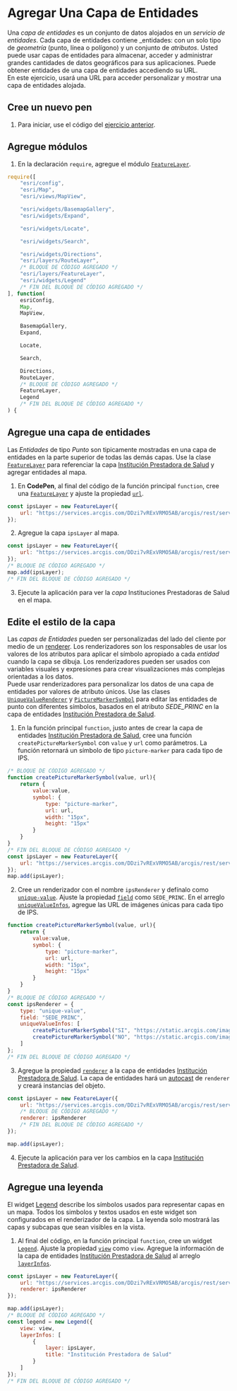 # Agregar Una Capa de Entidades
Una _capa de entidades_ es un conjunto de datos alojados en un _servicio de entidades_. Cada capa de entidades contiene _entidades: con un solo tipo de _geometría_ (punto, línea o polígono) y un conjunto de _atributos_. Usted puede usar capas de entidades para almacenar, acceder y administrar grandes cantidades de datos geográficos para sus aplicaciones. Puede obtener entidades de una capa de entidades accediendo su URL.  
En este ejercicio, usará una URL para acceder personalizar y mostrar una capa de entidades alojada.
## Cree un nuevo pen
1. Para iniciar, use el código del [ejercicio anterior](https://github.com/DesarrolladoresEsri/epc.co.js/blob/main/5.rutas/README.md).
## Agregue módulos 
1. En la declaración `require`, agregue el módulo [`FeatureLayer`](https://developers.arcgis.com/javascript/latest/api-reference/esri-layers-FeatureLayer.html).
```javascript
require([
    "esri/config", 
    "esri/Map", 
    "esri/views/MapView",

    "esri/widgets/BasemapGallery",
    "esri/widgets/Expand",

    "esri/widgets/Locate",

    "esri/widgets/Search",

    "esri/widgets/Directions",
    "esri/layers/RouteLayer",
    /* BLOQUE DE CÓDIGO AGREGADO */
    "esri/layers/FeatureLayer",
    "esri/widgets/Legend"
    /* FIN DEL BLOQUE DE CÓDIGO AGREGADO */
], function(
    esriConfig, 
    Map, 
    MapView,

    BasemapGallery,
    Expand,

    Locate,

    Search,

    Directions,
    RouteLayer,
    /* BLOQUE DE CÓDIGO AGREGADO */
    FeatureLayer,
    Legend
    /* FIN DEL BLOQUE DE CÓDIGO AGREGADO */
) {
```
## Agregue una capa de entidades
Las _Entidades_ de tipo _Punto_ son tipicamente mostradas en una capa de entidades en la parte superior de todas las demás capas. Use la clase [`FeatureLayer`](https://developers.arcgis.com/javascript/latest/api-reference/esri-layers-FeatureLayer.html) para referenciar la capa [Institución Prestadora de Salud](https://services.arcgis.com/DDzi7vRExVRMO5AB/arcgis/rest/services/Instituci%C3%B3n_Prestadora_de_Salud/FeatureServer/0) y agregar entidades al mapa.
1. En **CodePen**, al final del código de la función principal `function`, cree una [`FeatureLayer`](https://developers.arcgis.com/javascript/latest/api-reference/esri-layers-FeatureLayer.html) y ajuste la propiedad [`url`](https://developers.arcgis.com/javascript/latest/api-reference/esri-layers-FeatureLayer.html#url).
```javascript
const ipsLayer = new FeatureLayer({
    url: "https://services.arcgis.com/DDzi7vRExVRMO5AB/arcgis/rest/services/Instituci%C3%B3n_Prestadora_de_Salud/FeatureServer/0"
});
```
2. Agregue la capa `ipsLayer` al mapa.
```javascript
const ipsLayer = new FeatureLayer({
    url: "https://services.arcgis.com/DDzi7vRExVRMO5AB/arcgis/rest/services/Instituci%C3%B3n_Prestadora_de_Salud/FeatureServer/0"
});
/* BLOQUE DE CÓDIGO AGREGADO */
map.add(ipsLayer);
/* FIN DEL BLOQUE DE CÓDIGO AGREGADO */
```
3. Ejecute la aplicación para ver la _capa_ Instituciones Prestadoras de Salud en el mapa.
## Edite el estilo de la capa
Las _capas de Entidades_ pueden ser personalizadas del lado del cliente por medio de un [renderer](https://developers.arcgis.com/javascript/latest/api-reference/esri-renderers-Renderer.html). Los renderizadores son los responsables de usar los valores de los atributos para aplicar el símbolo apropiado a cada _entidad_ cuando la capa se dibuja. Los renderizadores pueden ser usados con variables visuales y expresiones para crear visualizaciones más complejas orientadas a los datos.  
Puede usar renderizadores para personalizar los datos de una capa de entidades por valores de atributo únicos. Use las clases [`UniqueValueRenderer`](https://developers.arcgis.com/javascript/latest/api-reference/esri-renderers-UniqueValueRenderer.html) y [`PictureMarkerSymbol`](https://developers.arcgis.com/javascript/latest/api-reference/esri-symbols-PictureMarkerSymbol.html) para editar las entidades de punto con diferentes símbolos, basados en el atributo _SEDE_PRINC_ en la capa de entidades [Institución Prestadora de Salud](https://services.arcgis.com/DDzi7vRExVRMO5AB/arcgis/rest/services/Instituci%C3%B3n_Prestadora_de_Salud/FeatureServer/0).
1. En la función principal `function`, justo antes de crear la capa de entidades [Institución Prestadora de Salud](https://services.arcgis.com/DDzi7vRExVRMO5AB/arcgis/rest/services/Instituci%C3%B3n_Prestadora_de_Salud/FeatureServer/0), cree una función `createPictureMarkerSymbol` con `value` y `url` como parámetros. La función retornará un símbolo de tipo `picture-marker` para cada tipo de IPS.
```javascript
/* BLOQUE DE CÓDIGO AGREGADO */
function createPictureMarkerSymbol(value, url){
    return {
        value:value,
        symbol: {
            type: "picture-marker",
            url: url,
            width: "15px",
            height: "15px"
        }
    }
}
/* FIN DEL BLOQUE DE CÓDIGO AGREGADO */
const ipsLayer = new FeatureLayer({
    url: "https://services.arcgis.com/DDzi7vRExVRMO5AB/arcgis/rest/services/Instituci%C3%B3n_Prestadora_de_Salud/FeatureServer/0",
});
map.add(ipsLayer);
```
2. Cree un renderizador con el nombre `ipsRenderer` y defínalo como [`unique-value`](https://developers.arcgis.com/javascript/latest/api-reference/esri-renderers-UniqueValueRenderer.html). Ajuste la propiedad [`field`](https://developers.arcgis.com/javascript/latest/api-reference/esri-renderers-UniqueValueRenderer.html#field) como `SEDE_PRINC`. En el arreglo [`uniqueValueInfos`](), agregue las URL de imágenes únicas para cada tipo de IPS.
```javascript
function createPictureMarkerSymbol(value, url){
    return {
        value:value,
        symbol: {
            type: "picture-marker",
            url: url,
            width: "15px",
            height: "15px"
        }
    }
}
/* BLOQUE DE CÓDIGO AGREGADO */
const ipsRenderer = {
    type: "unique-value",
    field: "SEDE_PRINC",
    uniqueValueInfos: [
        createPictureMarkerSymbol("SI", "https://static.arcgis.com/images/Symbols/Government/Hospital.png"),
        createPictureMarkerSymbol("NO", "https://static.arcgis.com/images/Symbols/Government/Hospital-and-Clinics.png")
    ]
};
/* FIN DEL BLOQUE DE CÓDIGO AGREGADO */
```
3. Agregue la propiedad [`renderer`](https://developers.arcgis.com/javascript/latest/api-reference/esri-layers-FeatureLayer.html#renderer) a la capa de entidades [Institución Prestadora de Salud](https://services.arcgis.com/DDzi7vRExVRMO5AB/arcgis/rest/services/Instituci%C3%B3n_Prestadora_de_Salud/FeatureServer/0). La capa de entidades hará un [autocast](https://developers.arcgis.com/javascript/latest/programming-patterns/#autocasting) de `renderer` y creará instancias del objeto. 
```javascript
const ipsLayer = new FeatureLayer({
    url: "https://services.arcgis.com/DDzi7vRExVRMO5AB/arcgis/rest/services/Instituci%C3%B3n_Prestadora_de_Salud/FeatureServer/0",
    /* BLOQUE DE CÓDIGO AGREGADO */
    renderer: ipsRenderer
    /* FIN DEL BLOQUE DE CÓDIGO AGREGADO */
});

map.add(ipsLayer);
```
4. Ejecute la aplicación para ver los cambios en la capa [Institución Prestadora de Salud](https://services.arcgis.com/DDzi7vRExVRMO5AB/arcgis/rest/services/Instituci%C3%B3n_Prestadora_de_Salud/FeatureServer/0).
## Agregue una leyenda
El widget [Legend](https://developers.arcgis.com/javascript/latest/api-reference/esri-widgets-Legend.html) describe los símbolos usados para representar capas en un mapa. Todos los simbolos y textos usados en este widget son configurados en el renderizador de la capa. La leyenda solo mostrará las capas y subcapas que sean visibles en la vista. 
1. Al final del código, en la función principal `function`, cree un widget [`Legend`](https://developers.arcgis.com/javascript/latest/api-reference/esri-widgets-Legend.html). Ajuste la propiedad [`view`](https://developers.arcgis.com/javascript/latest/api-reference/esri-widgets-Search.html#view) como `view`. Agregue la información de la capa de entidades [Institución Prestadora de Salud](https://services.arcgis.com/DDzi7vRExVRMO5AB/arcgis/rest/services/Instituci%C3%B3n_Prestadora_de_Salud/FeatureServer/0) al arreglo [`layerInfos`](https://developers.arcgis.com/javascript/latest/api-reference/esri-widgets-Legend.html#layerInfos).
```javascript
const ipsLayer = new FeatureLayer({
    url: "https://services.arcgis.com/DDzi7vRExVRMO5AB/arcgis/rest/services/Instituci%C3%B3n_Prestadora_de_Salud/FeatureServer/0",
    renderer: ipsRenderer
});

map.add(ipsLayer);
/* BLOQUE DE CÓDIGO AGREGADO */
const legend = new Legend({
    view: view,
    layerInfos: [
        {
            layer: ipsLayer,
            title: "Institución Prestadora de Salud"
        }
    ]
});
/* FIN DEL BLOQUE DE CÓDIGO AGREGADO */
```
